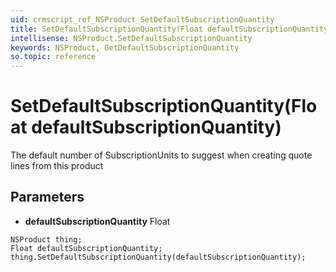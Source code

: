 ```yaml
---
uid: crmscript_ref_NSProduct_SetDefaultSubscriptionQuantity
title: SetDefaultSubscriptionQuantity(Float defaultSubscriptionQuantity)
intellisense: NSProduct.SetDefaultSubscriptionQuantity
keywords: NSProduct, GetDefaultSubscriptionQuantity
so.topic: reference
---
```


# SetDefaultSubscriptionQuantity(Float defaultSubscriptionQuantity)

The default number of SubscriptionUnits to suggest when creating quote lines from this product

## Parameters

* **defaultSubscriptionQuantity** Float

```crmscript
NSProduct thing;
Float defaultSubscriptionQuantity;
thing.SetDefaultSubscriptionQuantity(defaultSubscriptionQuantity);
```

